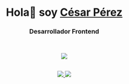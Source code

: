 <h1 align="center">Hola👋 soy <a href="https://github.com/CesargpDev" target="blank">César Pérez</a></h1>
<h3 align="center">Desarrollador Frontend</h3>

<br/>

<p align="center">
  <img src="https://skillicons.dev/icons?i=css,html,js,nodejs,aws,react,nextjs,typescript,git,github,tailwindcss,postman,vscode,mongodb&perline=7" />
</p>

<br/>

<div align="center">
<!--   <a href="https://www.facebook.com/cesar.garcia.p.17/" target="_blank">
    <img src="https://img.shields.io/badge/Facebook-1877F2?style=for-the-badge&logo=facebook&logoColor=white"/>
  </a> -->
  <a href="https://www.instagram.com/cesargp17/" target="_blank">
    <img src="https://img.shields.io/badge/Instagram-E4405F?style=for-the-badge&logo=instagram&logoColor=white"/>
  </a>
  <a href="https://www.linkedin.com/in/cesar-perez-dev/" target="_blank">
    <img src="https://img.shields.io/badge/LinkedIn-0077B5?style=for-the-badge&logo=linkedin&logoColor=white"/>
  </a>
</div>
